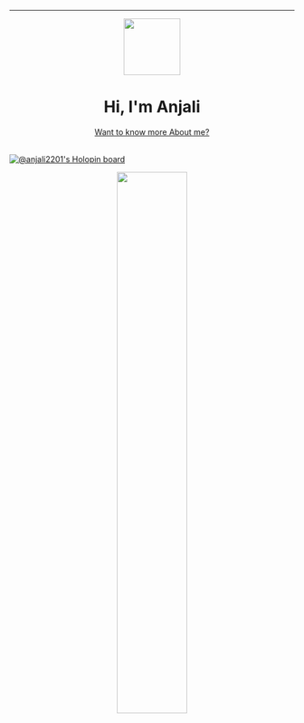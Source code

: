 <hr>

<div id="header" align="center">
  <img src="https://media.giphy.com/media/VdoIFLsMIlwzfKD520/giphy.gif" width="100"/>
 
  <h1>Hi, I'm Anjali</h1>
  <a href="https://anjali2201.github.io/portfolio-web/" >Want to know more About me?</a>
   
</div>
<br>

[![@anjali2201's Holopin board](https://holopin.io/api/user/board?user=anjali2201)](https://holopin.io/@anjali2201)


<!-- <div align="center">
<!--[![GitHub Streak](http://github-readme-streak-stats.herokuapp.com?user=Anjali2201&theme=highcontrast&hide_border=true&date_format=M%20j%5B%2C%20Y%5D)](https://git.io/streak-stats)

<!-- [![My GitHub Language Stats](https://github-readme-stats.vercel.app/api/top-langs/?username=Anjali2201&langs_count=5&theme=tokyonight)]()
</div> --> 





<!--
## You can reach me:
<td align="center"  width="140" height="112.43">
  <a href="https://www.linkedin.com/in/anjallliii/">
    <img src="https://img.shields.io/badge/anjali2201-blue?style=for-the-badge&logo=linkedin&logoColor=white" alt="LinkedIn Badge"/>
  </a>
  <a href="https://www.instagram.com/_anjallliii_/">
    <img src="https://img.shields.io/badge/_anjallliii_-red?style=for-the-badge&logo=instagram&logoColor=white" alt="Instagram Badge"/>
  </a>
  <a href="mailto:anjalikushwaha031@gmail.com">
    <img src="https://img.shields.io/badge/GMail-blue?style=for-the-badge&logo=gmail&logoColor=white" alt="Gmail Badge"/>
  </a>

<br>
<table align= "center">
  <td align="center"  width="240" height="112.43">
  <a href="https://www.linkedin.com/in/anjallliii/"><img src="https://cdn2.iconfinder.com/data/icons/social-media-2285/512/1_Linkedin_unofficial_colored_svg-128.png" width="80">
  
 <a href="mailto:anjalikushwaha031@gmail.com">
    <img src="gmail.png" alt="Gmail Badge" width="80"></a>
</td>
</table> -->



  <!-- ##  Skills:
  <hr>
<table align= "center"><tr>
<td align="center" width="140" height="112.43">
<img height = "50px" src="https://github.com/yurijserrano/Github-Profile-Readme-Logos/blob/master/others/html.svg"></img></td>

<td align="center" width="140" height="112.43">
<img height = "50px" src="https://github.com/yurijserrano/Github-Profile-Readme-Logos/blob/master/others/css.svg" /></td> 

<!-- <td align="center" width="140" height="112.43">
<img height = "50px" src="https://github.com/yurijserrano/Github-Profile-Readme-Logos/blob/master/programming%20languages/javascript.svg" /></td> -->

<!-- <td align="center" width="140" height="112.43">
<img height = "50px" src="https://github.com/yurijserrano/Github-Profile-Readme-Logos/blob/master/frameworks/react.svg" /></td>

<td align="center" width="140" height="112.43">
<img height = "50px" src="https://github.com/yurijserrano/Github-Profile-Readme-Logos/blob/master/text%20editors/vscode.svg" /></td>

<td align="center" width="140" height="112.43">
<img height = "50px" src="https://github.com/yurijserrano/Github-Profile-Readme-Logos/blob/master/cloud/github.svg" /></td>

<td align="center" width="140" height="112.43">
<img height = "50px" src="https://github.com/yurijserrano/Github-Profile-Readme-Logos/blob/master/others/git.svg"></img></td> -->

<!-- <td align="center" width="140" height="112.43">
<img height = "50px" src="https://github.com/yurijserrano/Github-Profile-Readme-Logos/blob/master/programming%20languages/c.svg" /></td> -->

<!-- <td align="center" width="140" height="112.43">
<img height = "50px" src="https://github.com/yurijserrano/Github-Profile-Readme-Logos/blob/master/programming%20languages/java.svg" /></td>

<td align="center" width="140" height="112.43">
<img height = "50px" src="https://github.com/yurijserrano/Github-Profile-Readme-Logos/blob/master/programming%20languages/python.svg" /></td>

</tr></table> --> 
<p align="center">
   
  <img width="49.5%" src="https://github-readme-streak-stats.herokuapp.com/?user=anjali2201&theme=github-dark&hide_border=true" />
</p>
 
 <!-- <p align="center">
  <img src="https://media3.giphy.com/media/ln7z2eWriiQAllfVcn/200w.webp" width="100">
  <img src="https://i.giphy.com/media/eNAsjO55tPbgaor7ma/200w.webp" width="100">
  <img src="https://i.giphy.com/media/IdyAQJVN2kVPNUrojM/200.webp" width="100">
</p> -->


